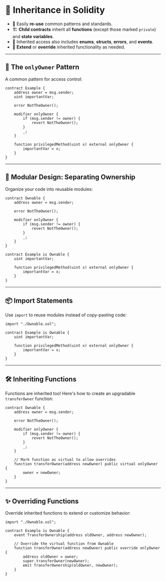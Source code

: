 # 🚀 Inheritance in Solidity

- 🧱 Easily **re-use** common patterns and standards.
- 🏗️ **Child contracts** inherit all **functions** (except those marked `private`) and **state variables**.
- 🧰 Inherited access also includes **enums**, **structs**, **errors**, and **events**.
- 🔩 **Extend** or **override** inherited functionality as needed.

---

## 🔐 The `onlyOwner` Pattern

A common pattern for access control:

```solidity
contract Example {
    address owner = msg.sender;
    uint importantVar;

    error NotTheOwner();

    modifier onlyOwner {
        if (msg.sender != owner) {
            revert NotTheOwner();
        }
        _;
    }

    function privilegedMethod(uint x) external onlyOwner {
        importantVar = x;
    }
}
```

---

## 🧩 Modular Design: Separating Ownership

Organize your code into reusable modules:

```solidity
contract Ownable {
    address owner = msg.sender;

    error NotTheOwner();

    modifier onlyOwner {
        if (msg.sender != owner) {
            revert NotTheOwner();
        }
        _;
    }
}

contract Example is Ownable {
    uint importantVar;

    function privilegedMethod(uint x) external onlyOwner {
        importantVar = x;
    }
}
```

---

## 📦 Import Statements

Use `import` to reuse modules instead of copy-pasting code:

```solidity
import "./Ownable.sol";

contract Example is Ownable {
    uint importantVar;

    function privilegedMethod(uint x) external onlyOwner {
        importantVar = x;
    }
}
```

---

## 🛠️ Inheriting Functions

Functions are inherited too! Here's how to create an upgradable `transferOwner` function:

```solidity
contract Ownable {
    address owner = msg.sender;

    error NotTheOwner();

    modifier onlyOwner {
        if (msg.sender != owner) {
            revert NotTheOwner();
        }
        _;
    }

    // Mark function as virtual to allow overrides
    function transferOwner(address newOwner) public virtual onlyOwner {
        owner = newOwner;
    }
}
```

---

## ✨ Overriding Functions

Override inherited functions to extend or customize behavior:

```solidity
import "./Ownable.sol";

contract Example is Ownable {
    event TransferOwnership(address oldOwner, address newOwner);

    // Override the virtual function from Ownable
    function transferOwner(address newOwner) public override onlyOwner {
        address oldOwner = owner;
        super.transferOwner(newOwner);
        emit TransferOwnership(oldOwner, newOwner);
    }
}
```
